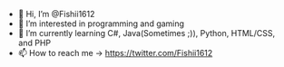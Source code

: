 - 👋 Hi, I’m @Fishii1612
- 👀 I’m interested in programming and gaming
- 🌱 I’m currently learning C#, Java(Sometimes ;)), Python, HTML/CSS, and PHP
- 📫 How to reach me -> https://twitter.com/Fishii1612

